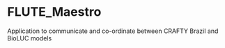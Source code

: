 # FLUTE_Maestro

Application to communicate and co-ordinate between CRAFTY Brazil and BioLUC models
